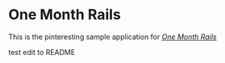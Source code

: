 # One Month Rails

This is the pinteresting sample application for
[*One Month Rails*](http://onemonthrails.com)

test edit to README